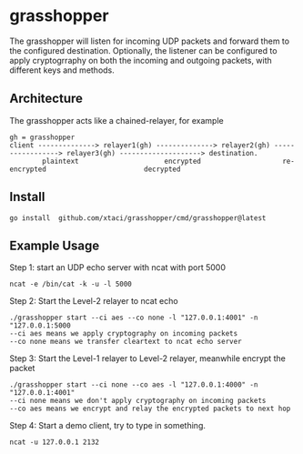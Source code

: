 # grasshopper
The grasshopper will listen for incoming UDP packets and forward them to the configured destination.
Optionally, the listener can be configured to apply cryptogrraphy on both the incoming and outgoing packets, with different keys and methods.

## Architecture
The grasshopper acts like a chained-relayer, for example

```
gh = grasshopper
client --------------> relayer1(gh) --------------> relayer2(gh) -----------------> relayer3(gh) --------------------> destination.
        plaintext                     encrypted                    re-encrypted                        decrypted
```

## Install
```
go install  github.com/xtaci/grasshopper/cmd/grasshopper@latest     
```

## Example Usage

Step 1: start an UDP echo server with ncat with port 5000
```
ncat -e /bin/cat -k -u -l 5000
```

Step 2: Start the Level-2 relayer to ncat echo 
```
./grasshopper start --ci aes --co none -l "127.0.0.1:4001" -n "127.0.0.1:5000
--ci aes means we apply cryptography on incoming packets
--co none means we transfer cleartext to ncat echo server
```

Step 3: Start the Level-1 relayer to Level-2 relayer, meanwhile encrypt the packet
```
./grasshopper start --ci none --co aes -l "127.0.0.1:4000" -n "127.0.0.1:4001"
--ci none means we don't apply cryptography on incoming packets
--co aes means we encrypt and relay the encrypted packets to next hop
```

Step 4: Start a demo client, try to type in something.
```
ncat -u 127.0.0.1 2132
```
